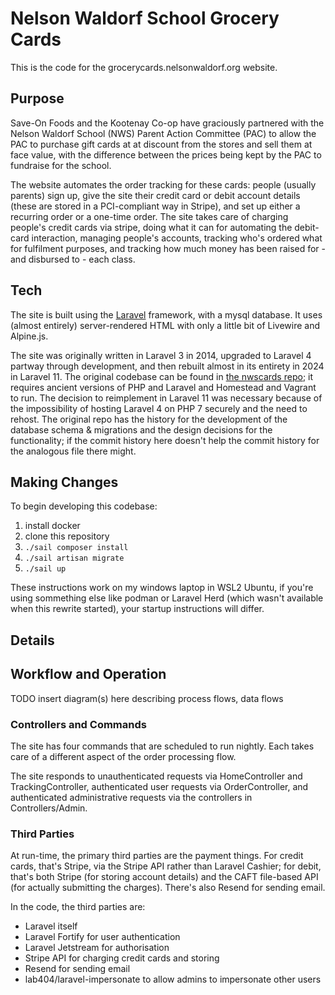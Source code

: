# Nelson Waldorf School Grocery Cards

This is the code for the grocerycards.nelsonwaldorf.org website.

## Purpose
Save-On Foods and the Kootenay Co-op have graciously partnered with the Nelson Waldorf School (NWS) Parent Action Committee (PAC) to allow the PAC to purchase gift cards at at discount from the stores and sell them at face value, with the difference between the prices being kept by the PAC to fundraise for the school.

The website automates the order tracking for these cards: people (usually parents) sign up, give the site their credit card or debit account details (these are stored in a PCI-compliant way in Stripe), and set up either a recurring order or a one-time order. The site takes care of charging people's credit cards via stripe, doing what it can for automating the debit-card interaction, managing people's accounts, tracking who's ordered what for fulfilment purposes, and tracking how much money has been raised for - and disbursed to - each class.

## Tech
The site is built using the [Laravel](https://laravel.com) framework, with a mysql database. It uses (almost entirely) server-rendered HTML with only a little bit of Livewire and Alpine.js.

The site was originally written in Laravel 3 in 2014, upgraded to Laravel 4 partway through development, and then rebuilt almost in its entirety in 2024 in Laravel 11. The original codebase can be found in [the nwscards repo](https://github.com/ddaviesbrackett/nwscards); it requires ancient versions of PHP and Laravel and Homestead and Vagrant to run. The decision to reimplement in Laravel 11 was necessary because of the impossibility of hosting Laravel 4 on PHP 7 securely and the need to rehost. The original repo has the history for the development of the database schema & migrations and the design decisions for the functionality; if the commit history here doesn't help the commit history for the analogous file there might.

## Making Changes

To begin developing this codebase: 

1. install docker
1. clone this repository
1. `./sail composer install`
1. `./sail artisan migrate`
1. `./sail up`

These instructions work on my windows laptop in WSL2 Ubuntu, if you're using sommething else like podman or Laravel Herd (which wasn't available when this rewrite started), your startup instructions will differ. 

## Details 

## Workflow and Operation

TODO insert diagram(s) here describing process flows, data flows

### Controllers and Commands

The site has four commands that are scheduled to run nightly. Each takes care of a different aspect of the order processing flow. 

The site responds to unauthenticated requests via HomeController and TrackingController, authenticated user requests via OrderController, and authenticated administrative requests via the controllers in Controllers/Admin.

### Third Parties

At run-time, the primary third parties are the payment things. For credit cards, that's Stripe, via the Stripe API rather than Laravel Cashier; for debit, that's both Stripe (for storing account details) and the CAFT file-based API (for actually submitting the charges). There's also Resend for sending email.

In the code, the third parties are: 

* Laravel itself
* Laravel Fortify for user authentication
* Laravel Jetstream for authorisation
* Stripe API for charging credit cards and storing 
* Resend for sending email
* lab404/laravel-impersonate to allow admins to impersonate other users
